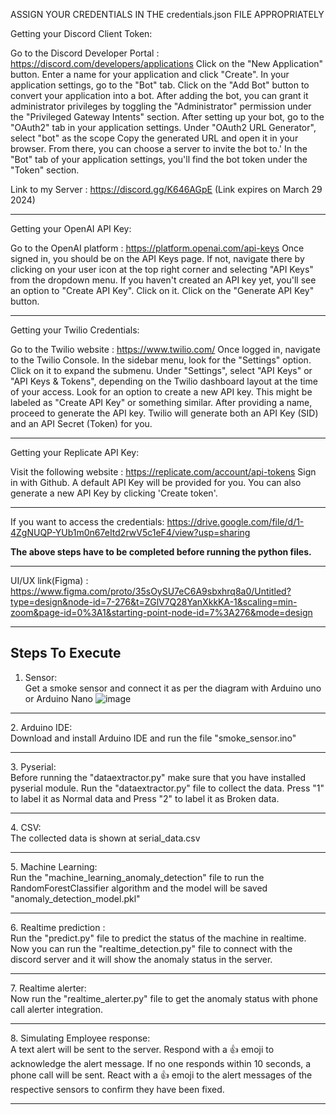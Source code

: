 ASSIGN YOUR CREDENTIALS IN THE credentials.json FILE APPROPRIATELY

Getting your Discord Client Token:

Go to the Discord Developer Portal : https://discord.com/developers/applications
Click on the "New Application" button.
Enter a name for your application and click "Create".
In your application settings, go to the "Bot" tab.
Click on the "Add Bot" button to convert your application into a bot.
After adding the bot, you can grant it administrator privileges by toggling the "Administrator" 
permission under the "Privileged Gateway Intents" section.
After setting up your bot, go to the "OAuth2" tab in your application settings.
Under "OAuth2 URL Generator", select "bot" as the scope
Copy the generated URL and open it in your browser. 
From there, you can choose a server to invite the bot to.'
In the "Bot" tab of your application settings, you'll find the bot token under the "Token" section.

Link to my Server : https://discord.gg/K646AGpE (Link expires on March 29 2024)

<hr>
Getting your OpenAI API Key:

Go to the OpenAI platform : https://platform.openai.com/api-keys
Once signed in, you should be on the API Keys page. If not, navigate there by clicking on your user icon 
at the top right corner and selecting "API Keys" from the dropdown menu.
If you haven't created an API key yet, you'll see an option to "Create API Key". Click on it.
Click on the "Generate API Key" button.

<hr>
Getting your Twilio Credentials:

Go to the Twilio website : https://www.twilio.com/
Once logged in, navigate to the Twilio Console.
In the sidebar menu, look for the "Settings" option. Click on it to expand the submenu.
Under "Settings", select "API Keys" or "API Keys & Tokens", depending on the Twilio dashboard layout at 
the time of your access.
Look for an option to create a new API key. This might be labeled as "Create API Key" or something 
similar.
After providing a name, proceed to generate the API key. Twilio will generate both an API Key (SID) and 
an API Secret (Token) for you.

<hr>
Getting your Replicate API Key:

Visit the following website : https://replicate.com/account/api-tokens
Sign in with Github.
A default API Key will be provided for you.
You can also generate a new API Key by clicking 'Create token'.
<hr>

If you want to access the credentials:
https://drive.google.com/file/d/1-4ZgNUQP-YUb1m0n67eItd2rwV5c1eF4/view?usp=sharing

**The above steps have to be completed before running the python files.**
<hr>

UI/UX link(Figma) : https://www.figma.com/proto/35sOySU7eC6A9sbxhrq8a0/Untitled?type=design&node-id=7-276&t=ZGlV7Q28YanXkkKA-1&scaling=min-zoom&page-id=0%3A1&starting-point-node-id=7%3A276&mode=design

<hr>
<h2>Steps To Execute</h2>

1. Sensor:<br>
   Get a smoke sensor and connect it as per the diagram with Arduino uno or Arduino Nano
   ![image](https://github.com/hr-shloklabs/SHK24-Karunya-visionaries/assets/110014983/5dcec124-ca58-4798-a29e-5eb788be3cc0)
<hr>
2. Arduino IDE:<br>
   Download and install Arduino IDE and run the file "smoke_sensor.ino"
<hr>
3. Pyserial: <br>
   Before running the "dataextractor.py" make sure that you have installed pyserial module.
   Run the "dataextractor.py" file to collect the data. Press "1" to label it as Normal data and Press "2" to label it as Broken data.
<hr>
4. CSV: <br>
   The collected data is shown at serial_data.csv 
<hr>
5. Machine Learning: <br>
   Run the "machine_learning_anomaly_detection" file to run the RandomForestClassifier algorithm and the model will be saved "anomaly_detection_model.pkl"
<hr>
6. Realtime prediction : <br>
   Run the "predict.py" file to predict the status of the machine in realtime.
   Now you can run the "realtime_detection.py" file to connect with the discord server and it will show the anomaly status in the server.
<hr>
7. Realtime alerter: <br>
   Now run the "realtime_alerter.py" file to get the anomaly status with phone call alerter integration.
<hr>
8. Simulating Employee response: <br>
   A text alert will be sent to the server.
   Respond with a 👍 emoji to acknowledge the alert message.
   If no one responds within 10 seconds, a phone call will be sent.
   React with a 👍 emoji to the alert messages of the respective sensors to confirm they have been fixed.
<hr>
